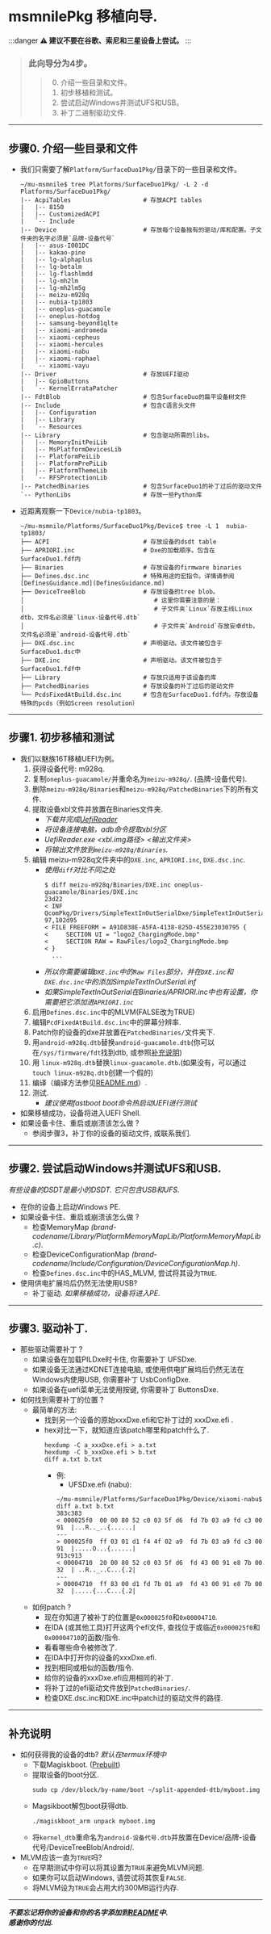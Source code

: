 # msmnilePkg 移植向导. 
:::danger
  **⚠ 建议不要在谷歌、索尼和三星设备上尝试。**
:::

> ### 此向导分为4步。
>> 0. 介绍一些目录和文件。
>> 1. 初步移植和测试。
>> 2. 尝试启动Windows并测试UFS和USB。
>> 3. 补丁二进制驱动文件.
___
## **步骤0.** 介绍一些目录和文件
  - 我们只需要了解`Platform/SurfaceDuo1Pkg/`目录下的一些目录和文件。
    ```
    ~/mu-msmnile$ tree Platforms/SurfaceDuo1Pkg/ -L 2 -d
    Platforms/SurfaceDuo1Pkg/
    |-- AcpiTables                    # 存放ACPI tables
    |   |-- 8150
    |   |-- CustomizedACPI
    |   `-- Include
    |-- Device                        # 存放每个设备独有的驱动/库和配置。子文件夹的名字必须是`品牌-设备代号`
    |   |-- asus-I001DC
    |   |-- kakao-pine
    |   |-- lg-alphaplus
    |   |-- lg-betalm
    |   |-- lg-flashlmdd
    |   |-- lg-mh2lm
    |   |-- lg-mh2lm5g
    |   |-- meizu-m928q
    |   |-- nubia-tp1803
    |   |-- oneplus-guacamole
    |   |-- oneplus-hotdog
    |   |-- samsung-beyond1qlte
    |   |-- xiaomi-andromeda
    |   |-- xiaomi-cepheus
    |   |-- xiaomi-hercules
    |   |-- xiaomi-nabu
    |   |-- xiaomi-raphael
    |   `-- xiaomi-vayu
    |-- Driver                        # 存放UEFI驱动
    |   |-- GpioButtons
    |   `-- KernelErrataPatcher
    |-- FdtBlob                       # 包含SurfaceDuo的扁平设备树文件
    |-- Include                       # 包含C语言头文件
    |   |-- Configuration
    |   |-- Library
    |   `-- Resources
    |-- Library                       # 包含驱动所需的libs。
    |   |-- MemoryInitPeiLib
    |   |-- MsPlatformDevicesLib
    |   |-- PlatformPeiLib
    |   |-- PlatformPrePiLib
    |   |-- PlatformThemeLib
    |   `-- RFSProtectionLib
    |-- PatchedBinaries               # 包含SurfaceDuo1的补丁过后的驱动文件
    `-- PythonLibs                    # 存放一些Python库
    ```

  - 近距离观察一下`Device/nubia-tp1803`。
    ```
    ~/mu-msmnile/Platforms/SurfaceDuo1Pkg/Device$ tree -L 1  nubia-tp1803/
    ├── ACPI                          # 存放设备的dsdt table
    ├── APRIORI.inc                   # Dxe的加载顺序。包含在SurfaceDuo1.fdf内
    ├── Binaries                      # 存放设备的firmware binaries
    ├── Defines.dsc.inc               # 特殊用途的宏指令。详情请参阅[DefinesGuidance.md](DefinesGuidance.md)
    ├── DeviceTreeBlob                # 存放设备的tree blob。
    │                                    # 这里你需要注意的是：
    │                                    # 子文件夹`Linux`存放主线Linux dtb，文件名必须是`linux-设备代号.dtb`
    │                                    # 子文件夹`Android`存放安卓dtb，文件名必须是`android-设备代号.dtb`
    ├── DXE.dsc.inc                   # 声明驱动。该文件被包含于SurfaceDuo1.dsc中
    ├── DXE.inc                       # 声明驱动。该文件被包含于SurfaceDuo1.fdf中
    ├── Library                       # 存放只适用于该设备的库
    ├── PatchedBinaries               # 存放设备的补丁过后的驱动文件
    └── PcdsFixedAtBuild.dsc.inc      # 包含在SurfaceDuo1.fdf内。存放设备特殊的pcds（例如Screen resolution）
    ```

___
## **步骤1.** 初步移植和测试
  - 我们以魅族16T移植UEFI为例。
    1. 获得设备代号: m928q.
    2. 复制`oneplus-guacamole/`并重命名为`meizu-m928q/`. (品牌-设备代号).
    3. 删除`meizu-m928q/Binaries`和`meizu-m928q/PatchedBinaries`下的所有文件.
    4. 提取设备xbl文件并放置在Binaries文件夹.
        + *下载并完成[UefiReader](https://github.com/WOA-Project/UEFIReader)*
        + *将设备连接电脑，adb命令提取xbl分区*
        + *UefiReader.exe <xbl.img路径> <输出文件夹>*
        + *将输出文件放到`meizu-m928q/Binaries`.*
    5. 编辑 meizu-m928q文件夹中的`DXE.inc`, `APRIORI.inc`, `DXE.dsc.inc`.
        + *使用`diff`对比不同之处*
          ```
          $ diff meizu-m928q/Binaries/DXE.inc oneplus-guacamole/Binaries/DXE.inc 
          23d22
          < INF QcomPkg/Drivers/SimpleTextInOutSerialDxe/SimpleTextInOutSerial.inf
          97,102d95
          < FILE FREEFORM = A91D838E-A5FA-4138-825D-455E23030795 {
          <     SECTION UI = "logo2_ChargingMode.bmp"
          <     SECTION RAW = RawFiles/logo2_ChargingMode.bmp
          < }
            ...
          ```
        + *所以你需要编辑`DXE.inc`中的`Raw Files`部分，并在`DXE.inc`和`DXE.dsc.inc`中的添加SimpleTextInOutSerial.inf*
        + *如果SimpleTextInOutSerial在Binaries/APRIORI.inc中也有设置，你需要把它添加进`APRIORI.inc`*
    6. 启用`Defines.dsc.inc`中的MLVM(FALSE改为TRUE)
    7. 编辑`PcdFixedAtBuild.dsc.inc`中的屏幕分辨率.
    8. Patch你的设备的dxe并放置在`PatchedBinaries/`文件夹下.
    9. 用`android-m928q.dtb`替换`android-guacamole.dtb`(你可以在`/sys/firmware/fdt`找到dtb, 或参照[补充说明](#补充说明))
    10. 用 `linux-m928q.dtb`替换`linux-guacamole.dtb`.(如果没有，可以通过`touch linux-m928q.dtb`创建一个假的)
    11. 编译（编译方法参见[README.md](https://github.com/woa-msmnile/msmnilePkg/tree/main#build-instructions)）.
    12. 测试.
        + *建议使用fastboot boot命令热启动UEFI进行测试*
  - 如果移植成功，设备将进入UEFI Shell.
  - 如果设备卡住、重启或崩溃该怎么做 ?
    * 参阅步骤3，补丁你的设备的驱动文件, 或联系我们.
___
## **步骤2.** 尝试启动Windows并测试UFS和USB.
  *有些设备的DSDT是最小的DSDT. 它只包含USB和UFS.*
  - 在你的设备上启动Windows PE.
  - 如果设备卡住、重启或崩溃该怎么做 ?
    * 检查MemoryMap *(brand-codename/Library/PlatformMemoryMapLib/PlatformMemoryMapLib.c)*.
    * 检查DeviceConfigurationMap *(brand-codename/Include/Configuration/DeviceConfigurationMap.h)*.
    * 检查`Defines.dsc.inc`中的HAS_MLVM, 尝试将其设为`TRUE`.
  - 使用供电扩展坞后仍然无法使用USB?
    * 补丁驱动.
  *如果移植成功，设备将进入PE.*
___
## **步骤3.** 驱动补丁.
  - 那些驱动需要补丁 ?
    * 如果设备在加载PILDxe时卡住, 你需要补丁 UFSDxe.
    * 如果设备无法通过KDNET连接电脑, 或使用供电扩展坞后仍然无法在Windows内使用USB, 你需要补丁 UsbConfigDxe.
    * 如果设备在uefi菜单无法使用按键, 你需要补丁 ButtonsDxe.
  - 如何找到需要补丁的位置 ?
    * 最简单的方法:
      + 找到另一个设备的原始xxxDxe.efi和它补丁过的 xxxDxe.efi .
      + hex对比一下，就知道应该patch哪里和patch什么了.
        ```
        hexdump -C a_xxxDxe.efi > a.txt
        hexdump -C b_xxxDxe.efi > b.txt
        diff a.txt b.txt
        ```
        - 例: 
            * UFSDxe.efi (nabu):
            ```
            ~/mu-msmnile/Platforms/SurfaceDuo1Pkg/Device/xiaomi-nabu$ diff a.txt b.txt 
            383c383
            < 000025f0  00 00 80 52 c0 03 5f d6  fd 7b 03 a9 fd c3 00 91  |...R.._..{......|
            ---
            > 000025f0  ff 03 01 d1 f4 4f 02 a9  fd 7b 03 a9 fd c3 00 91  |.....O...{......|
            913c913
            < 00004710  20 00 80 52 c0 03 5f d6  fd 43 00 91 e8 7b 00 32  | ..R.._..C...{.2|
            ---
            > 00004710  ff 83 00 d1 fd 7b 01 a9  fd 43 00 91 e8 7b 00 32  |.....{...C...{.2|
            ```
    * 如何patch ?
      + 现在你知道了被补丁的位置是`0x000025f0`和`0x00004710`.
      + 在IDA (或其他工具)打开这两个efi文件, 查找位于或临近`0x000025f0`和`0x00004710`的函数/指令.
      + 看看哪些命令被修改了.
      + 在IDA中打开你的设备的xxxDxe.efi.
      + 找到相同或相似的函数/指令.
      + 给你的设备的xxxDxe.efi应用相同的补丁.
      + 将补丁过的efi驱动文件放到`PatchedBinaries/`.
      + 检查DXE.dsc.inc和DXE.inc中patch过的驱动文件的路径.
___
## **补充说明**
  - 如何获得我的设备的dtb? *默认在termux环境中*
    * 下载Magiskboot. ([Prebuilt](https://github.com/TeamWin/external_magisk-prebuilt/blob/android-11/prebuilt/))
    * 提取设备的boot分区.
      ```
      sudo cp /dev/block/by-name/boot ~/split-appended-dtb/myboot.img
      ```
    * Magsikboot解包boot获得dtb.
      ```
      ./magiskboot_arm unpack myboot.img
      ```
    * 将`kernel_dtb`重命名为`android-设备代号.dtb`并放置在Device/品牌-设备代号/DeviceTreeBlob/Android/.
  - MLVM应该一直为`TRUE`吗?
    * 在早期测试中你可以将其设置为`TRUE`来避免MLVM问题.
    * 如果你可以启动Windows, 请尝试将其恢复`FALSE`.
    * 将MLVM设为`TRUE`会占用大约300MB运行内存.
___
***不要忘记将你的设备和你的名字添加到[README](https://github.com/woa-msmnile/msmnilePkg/tree/main#target-list)中.***  
***感谢你的付出.***


